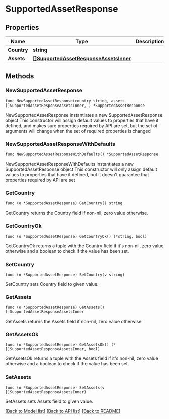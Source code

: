 # SupportedAssetResponse

## Properties

| Name        | Type                                                                              | Description | Notes |
| ----------- | --------------------------------------------------------------------------------- | ----------- | ----- |
| **Country** | **string**                                                                        |             |       |
| **Assets**  | [**\[\]SupportedAssetResponseAssetsInner**](supportedassetresponseassetsinner.md) |             |       |

## Methods

### NewSupportedAssetResponse

`func NewSupportedAssetResponse(country string, assets []SupportedAssetResponseAssetsInner, ) *SupportedAssetResponse`

NewSupportedAssetResponse instantiates a new SupportedAssetResponse object This constructor will assign default values to properties that have it defined, and makes sure properties required by API are set, but the set of arguments will change when the set of required properties is changed

### NewSupportedAssetResponseWithDefaults

`func NewSupportedAssetResponseWithDefaults() *SupportedAssetResponse`

NewSupportedAssetResponseWithDefaults instantiates a new SupportedAssetResponse object This constructor will only assign default values to properties that have it defined, but it doesn't guarantee that properties required by API are set

### GetCountry

`func (o *SupportedAssetResponse) GetCountry() string`

GetCountry returns the Country field if non-nil, zero value otherwise.

### GetCountryOk

`func (o *SupportedAssetResponse) GetCountryOk() (*string, bool)`

GetCountryOk returns a tuple with the Country field if it's non-nil, zero value otherwise and a boolean to check if the value has been set.

### SetCountry

`func (o *SupportedAssetResponse) SetCountry(v string)`

SetCountry sets Country field to given value.

### GetAssets

`func (o *SupportedAssetResponse) GetAssets() []SupportedAssetResponseAssetsInner`

GetAssets returns the Assets field if non-nil, zero value otherwise.

### GetAssetsOk

`func (o *SupportedAssetResponse) GetAssetsOk() (*[]SupportedAssetResponseAssetsInner, bool)`

GetAssetsOk returns a tuple with the Assets field if it's non-nil, zero value otherwise and a boolean to check if the value has been set.

### SetAssets

`func (o *SupportedAssetResponse) SetAssets(v []SupportedAssetResponseAssetsInner)`

SetAssets sets Assets field to given value.

[\[Back to Model list\]](./#documentation-for-models) [\[Back to API list\]](./#documentation-for-api-endpoints) [\[Back to README\]](./)
